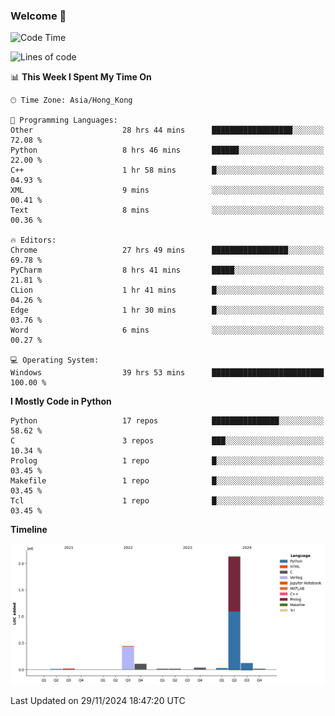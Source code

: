 ### Welcome 👋

<!--START_SECTION:waka-->
![Code Time](http://img.shields.io/badge/Code%20Time-1%2C049%20hrs%2057%20mins-blue)

![Lines of code](https://img.shields.io/badge/From%20Hello%20World%20I%27ve%20Written-2.9%20million%20lines%20of%20code-blue)

📊 **This Week I Spent My Time On** 

```text
🕑︎ Time Zone: Asia/Hong_Kong

💬 Programming Languages: 
Other                    28 hrs 44 mins      ██████████████████░░░░░░░   72.08 % 
Python                   8 hrs 46 mins       ██████░░░░░░░░░░░░░░░░░░░   22.00 % 
C++                      1 hr 58 mins        █░░░░░░░░░░░░░░░░░░░░░░░░   04.93 % 
XML                      9 mins              ░░░░░░░░░░░░░░░░░░░░░░░░░   00.41 % 
Text                     8 mins              ░░░░░░░░░░░░░░░░░░░░░░░░░   00.36 % 

🔥 Editors: 
Chrome                   27 hrs 49 mins      █████████████████░░░░░░░░   69.78 % 
PyCharm                  8 hrs 41 mins       █████░░░░░░░░░░░░░░░░░░░░   21.81 % 
CLion                    1 hr 41 mins        █░░░░░░░░░░░░░░░░░░░░░░░░   04.26 % 
Edge                     1 hr 30 mins        █░░░░░░░░░░░░░░░░░░░░░░░░   03.76 % 
Word                     6 mins              ░░░░░░░░░░░░░░░░░░░░░░░░░   00.27 % 

💻 Operating System: 
Windows                  39 hrs 53 mins      █████████████████████████   100.00 % 
```

**I Mostly Code in Python** 

```text
Python                   17 repos            ███████████████░░░░░░░░░░   58.62 % 
C                        3 repos             ███░░░░░░░░░░░░░░░░░░░░░░   10.34 % 
Prolog                   1 repo              █░░░░░░░░░░░░░░░░░░░░░░░░   03.45 % 
Makefile                 1 repo              █░░░░░░░░░░░░░░░░░░░░░░░░   03.45 % 
Tcl                      1 repo              █░░░░░░░░░░░░░░░░░░░░░░░░   03.45 % 
```



**Timeline**

![Lines of Code chart](https://raw.githubusercontent.com/xhj2501/xhj2501/main/assets/bar_graph.png)


 Last Updated on 29/11/2024 18:47:20 UTC
<!--END_SECTION:waka-->

